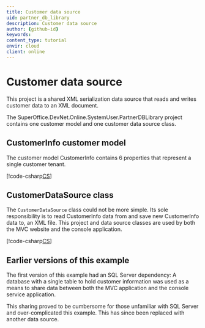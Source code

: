 ```yaml
---
title: Customer data source
uid: partner_db_library
description: Customer data source
author: {github-id}
keywords:
content_type: tutorial
envir: cloud
client: online
---
```


# Customer data source

This project is a shared XML serialization data source that reads and writes customer data to an XML document.

The SuperOffice.DevNet.Online.SystemUser.PartnerDBLibrary project contains one customer model and one customer data source class.

## CustomerInfo customer model

The customer model CustomerInfo contains 6 properties that represent a single customer tenant.

[!code-csharp[CS](includes/customer-info.cs)]

## CustomerDataSource class

The `CustomerDataSource` class could not be more simple. Its sole responsibility is to read CustomerInfo data from and save new CustomerInfo data to, an XML file. This project and data source classes are used by both the MVC website and the console application.

[!code-csharp[CS](includes/customer-data-source.cs)]

## Earlier versions of this example

The first version of this example had an SQL Server dependency: A database with a single table to hold customer information was used as a means to share data between both the MVC application and the console service application.

This sharing proved to be cumbersome for those unfamiliar with SQL Server and over-complicated this example. This has since been replaced with another data source.
